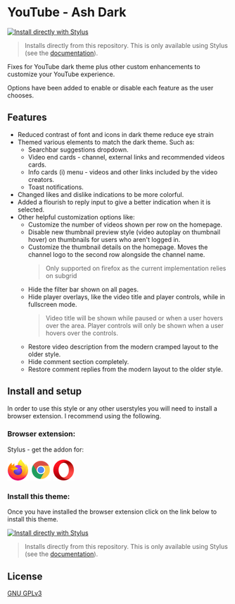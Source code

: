 # YouTube - Ash Dark

[![Install directly with Stylus](https://img.shields.io/badge/Install%20directly%20with-Stylus-00adad.svg?longCache=true&style=for-the-badge)](https://github.com/ush-ruff/YouTube-Ash-Dark/raw/main/youtube.user.css)
  >Installs directly from this repository.
  >This is only available using Stylus (see the [documentation](https://github.com/openstyles/stylus/wiki/Usercss)).

Fixes for YouTube dark theme plus other custom enhancements to customize your YouTube experience. 

Options have been added to enable or disable each feature as the user chooses.


## Features
* Reduced contrast of font and icons in dark theme reduce eye strain
* Themed various elements to match the dark theme. Such as:
  * Searchbar suggestions dropdown.
  * Video end cards - channel, external links and recommended videos cards.
  * Info cards (i) menu - videos and other links included by the video creators.
  * Toast notifications.
* Changed likes and dislike indications to be more colorful.
* Added a flourish to reply input to give a better indication when it is selected.
* Other helpful customization options like:
  * Customize the number of videos shown per row on the homepage.
  * Disable new thumbnail preview style (video autoplay on thumbnail hover) on thumbnails for users who aren't logged in.
  * Customize the thumbnail details on the homepage. Moves the channel logo to the second row alongside the channel name.
    >Only supported on firefox as the current implementation relies on subgrid
  * Hide the filter bar shown on all pages.
  * Hide player overlays, like the video title and player controls, while in fullscreen mode. 
    >Video title will be shown while paused or when a user hovers over the area. 
    >Player controls will only be shown when a user hovers over the controls.
  * Restore video description from the modern cramped layout to the older  style.
  * Hide comment section completely.
  * Restore comment replies from the modern layout to the older style.


## Install and setup
In order to use this style or any other userstyles you will need to install a browser extension. I recommend using the following.

### Browser extension: 
Stylus - get the addon for: 

[![Firefox](images/firefox.png)](https://addons.mozilla.org/en-US/firefox/addon/styl-us/)
[![Chrome](images/chrome.png)](https://chrome.google.com/webstore/detail/stylus/clngdbkpkpeebahjckkjfobafhncgmne) 
[![Opera](images/opera.png)](https://addons.opera.com/en-gb/extensions/details/stylus/)

### Install this theme:
Once you have installed the browser extension click on the link below to install this theme.

[![Install directly with Stylus](https://img.shields.io/badge/Install%20directly%20with-Stylus-00adad.svg?longCache=true&style=for-the-badge)](https://github.com/ush-ruff/YouTube-Ash-Dark/raw/main/youtube.user.css)
  >Installs directly from this repository.
  >This is only available using Stylus (see the [documentation](https://github.com/openstyles/stylus/wiki/Usercss)).


## License
[GNU GPLv3](LICENSE)